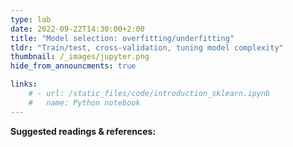 ```yaml
---
type: lab
date: 2022-09-22T14:30:00+2:00
title: "Model selection: overfitting/underfitting"
tldr: "Train/test, cross-validation, tuning model complexity"
thumbnail: /_images/jupyter.png
hide_from_announcments: true

links: 
    # - url: /static_files/code/introduction_sklearn.ipynb
    #   name: Python notebook
---
```

**Suggested readings & references:**
